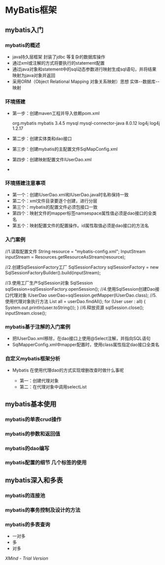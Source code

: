 # MyBatis框架

## mybatis入门

### mybatis的概述

- java持久层框架 封装了jdbc 等复杂的数据库操作
- 通过xml或注解的方式将要执行的statement配置
- 通过java对象和statement中的sql动态参数进行映射生成sql语句，并将结果映射为java对象并返回
- 采用ORM（Object Relational Mapping 对象关系映射）思想 实体--数据库--映射

### 环境搭建

- 第一步：创建maven工程并导入依赖pom.xml

  <dependency>
      <groupId>org.mybatis</groupId>
      <artifactId>mybatis</artifactId>
      <version>3.4.5</version>
  </dependency>
  
  <dependency>
      <groupId>mysql</groupId>
      <artifactId>mysql-connector-java</artifactId>
      <version>8.0.12</version>
  </dependency>
  
  <dependency>
      <groupId>log4j</groupId>
      <artifactId>log4j</artifactId>
      <version>1.2.17</version>
  </dependency>

- 第二步：创建实体类和dao接口
- 第三步：创建mybatis的主配置文件SqlMapConfig.xml
- 第四步：创建映射配置文件IUserDao.xml
- 

### 环境搭建注意事项

- 第一个：创建IUserDao.xml和IUserDao.java时名称保持一致
- 第二个：xml文件目录要逐个创建，进行分层
- 第三个：mybatis的配置文件必须包接口一致
- 第四个：映射文件的mapper标签namsespace属性值必须是dao接口的全类名
- 第五个：映射配置文件的配置操作。id属性取值必须是dao接口的方法名

### 入门案例

//1.读取配置文件
String resource = "mybatis-config.xml";
InputStream inputStream = Resources.getResourceAsStream(resource);

//2.创建SqlSessionFactory工厂
SqlSessionFactory sqlSessionFactory = new SqlSessionFactoryBuilder().build(inputStream);

//3.使用工厂生产SqlSession对象
SqlSession sqlSession=sqlSessionFactory.openSession();
//4.使用SqlSession创建Dao接口代理对象
IUserDao userDao=sqlSession.getMapper(IUserDao.class);
//5.使用代理对象执行方法
List<User> all = userDao.findAll();
for (User user : all) {
    System.out.println(user.toString());
}
//6.释放资源
sqlSession.close();
inputStream.close();

### mybatis基于注解的入门案例

- 把IUserDao.xml移除，在dao接口上使用@Select注解，并指向SQL语句
- SqlMapperConfig.xml中mapper配置时，使用class属性指定dao接口全类名 

### 自定义mybatis框架分析

- Mybatis 在使用代理dao的方式实现增删改查时做什么事呢

	- 第一：创建代理对象
	- 第二：在代理对象中调用selectList

### 

## mybatis基本使用

### mybatis的单表crud操作

### mybatis的参数和返回值

### mybatis的dao编写

### mybatis配置的细节 几个标签的使用

## mybatis深入和多表

### mybatis的连接池

### mybatis的事务控制及设计的方法

### mybatis的多表查询

- 一对多
- 多
- 对多

*XMind - Trial Version*